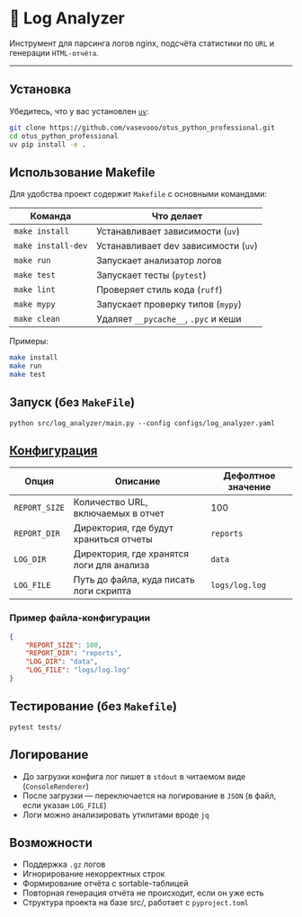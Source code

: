 # 🧾 Log Analyzer

Инструмент для парсинга логов nginx, подсчёта статистики по `URL` и генерации `HTML-отчёта`.

---

## Установка

Убедитесь, что у вас установлен [`uv`](https://github.com/astral-sh/uv):

```bash
git clone https://github.com/vasevooo/otus_python_professional.git
cd otus_python_professional
uv pip install -e .
```

## Использование Makefile

Для удобства проект содержит `Makefile` с основными командами:

| Команда           | Что делает                            |
|-------------------|----------------------------------------|
| `make install`    | Устанавливает зависимости (`uv`)       |
| `make install-dev`| Устанавливает dev зависимости (`uv`)   |
| `make run`        | Запускает анализатор логов             |
| `make test`       | Запускает тесты (`pytest`)             |
| `make lint`       | Проверяет стиль кода (`ruff`)          |
| `make mypy`       | Запускает проверку типов (`mypy`)      |
| `make clean`      | Удаляет `__pycache__`, `.pyc` и кеши   |

Примеры:

```bash
make install
make run
make test
```

##  Запуск (без `MakeFile`)

```
python src/log_analyzer/main.py --config configs/log_analyzer.yaml
```

## [Конфигурация](configs/log_analyzer.yaml)

| Опция | Описание | Дефолтное значение |
|--------|-------------|---------|
| `REPORT_SIZE` | Количество URL, включаемых в отчет | 100 |
| `REPORT_DIR` | Директория, где будут храниться отчеты | `reports` |
| `LOG_DIR` | Директория, где хранятся логи для анализа | `data` |
| `LOG_FILE` | Путь до файла, куда писать логи скрипта | `logs/log.log` |

### Пример файла-конфигурации

```json
{
    "REPORT_SIZE": 100,
    "REPORT_DIR": "reports",
    "LOG_DIR": "data",
    "LOG_FILE": "logs/log.log"
}
```


## Тестирование (без  `Makefile`)
```
pytest tests/
```

## Логирование
- До загрузки конфига лог пишет в `stdout` в читаемом виде (`ConsoleRenderer`)
- После загрузки — переключается на логирование в `JSON` (в файл, если указан `LOG_FILE`)
- Логи можно анализировать утилитами вроде `jq`

## Возможности
- Поддержка `.gz` логов
- Игнорирование некорректных строк
- Формирование отчёта с sortable-таблицей
- Повторная генерация отчёта не происходит, если он уже есть
- Структура проекта на базе src/, работает с `pyproject.toml`
